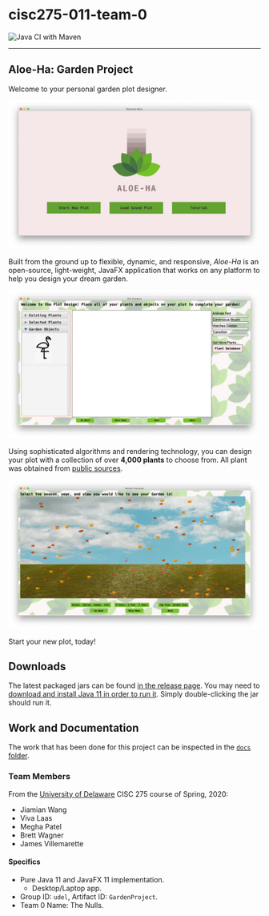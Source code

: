 # cisc275-011-team-0

![Java CI with Maven](https://github.com/CISC275-S2020/team-11-0/workflows/Java%20CI%20with%20Maven/badge.svg)

---

## Aloe-Ha: Garden Project

Welcome to your personal garden plot designer.

![Java CI with Maven](docs/readme-screenshots/screenshot1.png)

Built from the ground up to flexible, dynamic, and responsive, _Aloe-Ha_ is an open-source, light-weight, JavaFX application that works on any platform to help you design your dream garden.

![Java CI with Maven](docs/readme-screenshots/screenshot2.png)

Using sophisticated algorithms and rendering technology, you can design your plot with a collection of over **4,000 plants** to choose from. All plant was obtained from [public sources](docs/plant-data-sources.md).

![Java CI with Maven](docs/readme-screenshots/screenshot3.png)

Start your new plot, today!

## Downloads

The latest packaged jars can be found [in the release page](releases). You may need to [download and install Java 11 in order to run it](https://www.oracle.com/java/technologies/javase-jdk11-downloads.html). Simply double-clicking the jar should run it.

## Work and Documentation

The work that has been done for this project can be inspected in the [`docs` folder](docs/README.md).

### Team Members

From the [University of Delaware](http://www1.udel.edu/CIS/275/tharvey/20S/) CISC 275 course of Spring, 2020:

 - Jiamian Wang
 - Viva Laas
 - Megha Patel
 - Brett Wagner
 - James Villemarette

#### Specifics

 - Pure Java 11 and JavaFX 11 implementation.
	- Desktop/Laptop app.
 - Group ID: `udel`, Artifact ID: `GardenProject`.
 - Team 0 Name: The Nulls.
